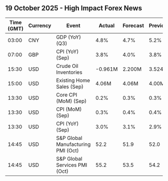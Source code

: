 ## 19 October 2025 - High Impact Forex News

| Time (GMT) | Currency | Event | Actual | Forecast | Previous |
|------|----------|-------|--------|----------|----------|
| 03:00 | CNY | GDP (YoY) (Q3) | 4.8% | 4.7% | 5.2% |
| 07:00 | GBP | CPI (YoY) (Sep) | 3.8% | 4.0% | 3.8% |
| 15:30 | USD | Crude Oil Inventories | -0.961M | 2.200M | 3.524M |
| 15:00 | USD | Existing Home Sales (Sep) | 4.06M | 4.06M | 4.00M |
| 13:30 | USD | Core CPI (MoM) (Sep) | 0.2% | 0.3% | 0.3% |
| 13:30 | USD | CPI (MoM) (Sep) | 0.3% | 0.4% | 0.4% |
| 13:30 | USD | CPI (YoY) (Sep) | 3.0% | 3.1% | 2.9% |
| 14:45 | USD | S&P Global Manufacturing PMI (Oct) | 52.2 | 51.9 | 52.0 |
| 14:45 | USD | S&P Global Services PMI (Oct) | 55.2 | 53.5 | 54.2 |
